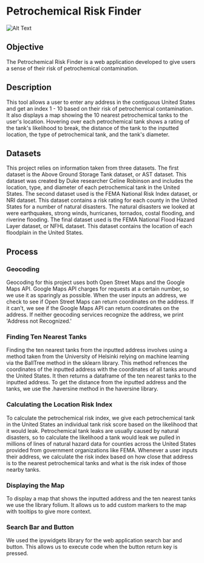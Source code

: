# Petrochemical Risk Finder

![Alt Text](imageFiles/Web_Demo.gif)

## Objective
The Petrochemical Risk Finder is a web application developed to give users a sense of their risk of petrochemical contamination. 

## Description
This tool allows a user to enter any address in the contiguous United States and get an index 1 - 10 based on their risk of petrochemical contamination. It also displays a map showing the 10 nearest petrochemical tanks to the user's location. Hovering over each petrochemical tank shows a rating of the tank's likelihood to break, the distance of the tank to the inputted location, the type of petrochemical tank, and the tank's diameter.

## Datasets
This project relies on information taken from three datasets. The first dataset is the Above Ground Storage Tank dataset, or AST dataset. This dataset was created by Duke researcher Celine Robinson and includes the location, type, and diameter of each petrochemical tank in the United States. The second dataset used is the FEMA National Risk Index dataset, or NRI dataset. This dataset contains a risk rating for each county in the United States for a number of natural disasters. The natural disasters we looked at were earthquakes, strong winds, hurricanes, tornados, costal flooding, and riverine flooding. The final dataset used is the FEMA National Flood Hazard Layer dataset, or NFHL dataset. This dataset contains the location of each floodplain in the United States.

## Process

### Geocoding
Geocoding for this project uses both Open Street Maps and the Google Maps API. Google Maps API charges for requests at a certain number, so we use it as sparingly as possible. When the user inputs an address, we check to see if Open Street Maps can return coordinates on the address. If it can't, we see if the Google Maps API can return coordinates on the address. If neither geocoding services recognize the address, we print 'Address not Recognized.'

### Finding Ten Nearest Tanks
Finding the ten nearest tanks from the inputted address involves using a method taken from the University of Helsinki relying on machine learning via the BallTree method in the sklearn library. This method refrences the coordinates of the inputted address with the coordinates of all tanks around the United States. It then returns a dataframe of the ten nearest tanks to the inputted address. To get the distance from the inputted address and the tanks, we use the .haversine method in the haversine library.

### Calculating the Location Risk Index
To calculate the petrochemical risk index, we give each petrochemical tank in the United States an individual tank risk score based on the likelihood that it would leak. Petrochemical tank leaks are usually caused by natural disasters, so to calculate the likelihood a tank would leak we pulled in millions of lines of natural hazard data for counties across the United States provided from government organizations like FEMA. Whenever a user inputs their address, we calculate the risk index based on how close that address is to the nearest petrochemical tanks and what is the risk index of those nearby tanks.

### Displaying the Map
To display a map that shows the inputted address and the ten nearest tanks we use the library folium. It allows us to add custom markers to the map with tooltips to give more context.

### Search Bar and Button
We used the ipywidgets library for the web application search bar and button. This allows us to execute code when the button return key is pressed.
